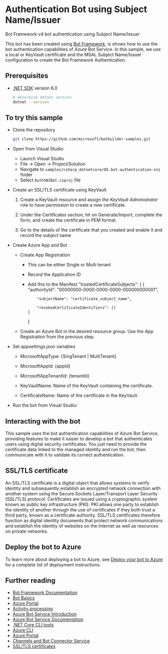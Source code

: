 ﻿# Authentication Bot using Subject Name/Issuer

Bot Framework v4 bot authentication using Subject Name/Issuer

This bot has been created using [Bot Framework](https://dev.botframework.com/), is shows how to use the bot authentication capabilities of Azure Bot Service. In this sample, we use a local or KeyVault certificate and the MSAL Subject Name/Issuer configuration to create the Bot Framework Authentication.

## Prerequisites

- [.NET SDK](https://dotnet.microsoft.com/download) version 6.0

  ```bash
  # determine dotnet version
  dotnet --version
  ```

## To try this sample

- Clone the repository

    ```bash
    git clone https://github.com/microsoft/botbuilder-samples.git
    ```

- Open from Visual Studio
  - Launch Visual Studio
  - File -> Open -> Project/Solution
  - Navigate to `samples/csharp_dotnetcore/85.bot-authentication-sni` folder
  - Select `AuthSNIBot.csproj` file

- Create an SSL/TLS certificate using KeyVault
  1. Create a KeyVault resource and assign _the KeyVault Administrator_ role to have permission to create a new certificate.

  2. Under the Certificates section, hit on Generate/Import, complete the form, and create the certificate in PEM format.

  3. Go to the details of the certificate that you created and enable it and record the subject name

- Create Azure App and Bot
  - Create App Registration
    - This can be either Single or Multi tenant
    - Record the Application ID
    - Add this to the Manifest
      "trustedCertificateSubjects": [
          {
              "authorityId": "00000000-0000-0000-0000-000000000001",
  
              "subjectName": "certificate_subject_name",
 
              "revokedCertificateIdentifiers": []
          }
      ]
  - Create an Azure Bot in the desired resource group. Use the App Registration from the previous step.

- Set appsettings.json variables

  - MicrosoftAppType: {SingTenant | MultiTenant}

  - MicrosoftAppId: {appId}

  - MicrosoftAppTenantId: {tenantId}

  - KeyVaultName: Name of the KeyVault containing the certificate.

  - CertificateName: Name of the certificate in the KeyVault.

- Run the bot from Visual Studio:

## Interacting with the bot

This sample uses the bot authentication capabilities of Azure Bot Service, providing features to make it easier to develop a bot that authenticates users using digital security certificates. You just need to provide the certificate data linked to the managed identity and run the bot, then communicate with it to validate its correct authentication.

## SSL/TLS certificate

An SSL/TLS certificate is a digital object that allows systems to verify identity and subsequently establish an encrypted network connection with another system using the Secure Sockets Layer/Transport Layer Security (SSL/TLS) protocol. Certificates are issued using a cryptographic system known as public key infrastructure (PKI). PKI allows one party to establish the identity of another through the use of certificates if they both trust a third party, known as a certificate authority. SSL/TLS certificates therefore function as digital identity documents that protect network communications and establish the identity of websites on the Internet as well as resources on private networks.

## Deploy the bot to Azure

To learn more about deploying a bot to Azure, see [Deploy your bot to Azure](https://aka.ms/azuredeployment) for a complete list of deployment instructions.

## Further reading

- [Bot Framework Documentation](https://docs.botframework.com)
- [Bot Basics](https://docs.microsoft.com/azure/bot-service/bot-builder-basics?view=azure-bot-service-4.0)
- [Azure Portal](https://portal.azure.com)
- [Activity processing](https://docs.microsoft.com/en-us/azure/bot-service/bot-builder-concept-activity-processing?view=azure-bot-service-4.0)
- [Azure Bot Service Introduction](https://docs.microsoft.com/azure/bot-service/bot-service-overview-introduction?view=azure-bot-service-4.0)
- [Azure Bot Service Documentation](https://docs.microsoft.com/azure/bot-service/?view=azure-bot-service-4.0)
- [.NET Core CLI tools](https://docs.microsoft.com/en-us/dotnet/core/tools/?tabs=netcore2x)
- [Azure CLI](https://docs.microsoft.com/cli/azure/?view=azure-cli-latest)
- [Azure Portal](https://portal.azure.com)
- [Channels and Bot Connector Service](https://docs.microsoft.com/en-us/azure/bot-service/bot-concepts?view=azure-bot-service-4.0)
- [SSL/TLS certificates](https://www.digicert.com/tls-ssl/tls-ssl-certificates)
